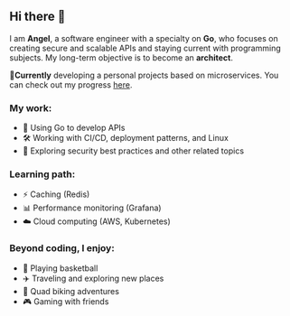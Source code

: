 ## Hi there 👋

I am **Angel**, a software engineer with a specialty on **Go**, who focuses on creating secure and scalable APIs and staying current with programming subjects. My long-term objective is to become an **architect**.

🔹**Currently** developing a personal projects based on microservices. You can check out my progress [here](https://github.com/dashboard-platform).

### My work:

- 🚀 Using Go to develop APIs
- 🛠️ Working with CI/CD, deployment patterns, and Linux
- 🔏 Exploring security best practices and other related topics
  
### Learning path:
- ⚡ Caching (Redis)
- 📊 Performance monitoring (Grafana)
- ☁️ Cloud computing (AWS, Kubernetes)


### Beyond coding, I enjoy:
- 🏀 Playing basketball
- ✈️ Traveling and exploring new places
- 🚵 Quad biking adventures
- :video_game: Gaming with friends



  
<!--
**angellllk/angellllk** is a ✨ _special_ ✨ repository because its `README.md` (this file) appears on your GitHub profile.

Here are some ideas to get you started:

- 🔭 I’m currently working on ...
- 🌱 I’m currently learning ...
- 👯 I’m looking to collaborate on ...
- 🤔 I’m looking for help with ...
- 💬 Ask me about ...
- 📫 How to reach me: ...
- 😄 Pronouns: ...
- ⚡ Fun fact: ...
-->
